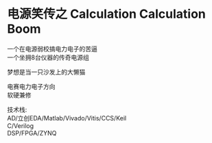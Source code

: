 # 电源笑传之 Calculation Calculation Boom

一个在电源弱校搞电力电子的苦逼  
一个坐拥8台仪器的传奇电源组  

梦想是当一只沙发上的大懒猫  

电赛电力电子方向   
软硬兼修  

技术栈:  
AD/立创EDA/Matlab/Vivado/Vitis/CCS/Keil  
C/Verilog  
DSP/FPGA/ZYNQ  
